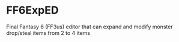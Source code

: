 # FF6ExpED
Final Fantasy 6 (FF3us) editor that can expand and modify monster drop/steal items from 2 to 4 items
